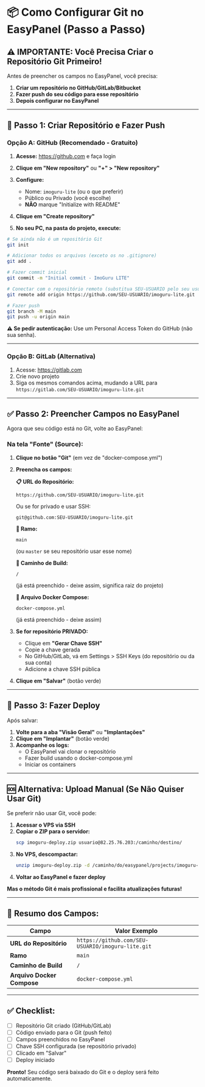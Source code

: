 # 📦 Como Configurar Git no EasyPanel (Passo a Passo)

## ⚠️ IMPORTANTE: Você Precisa Criar o Repositório Git Primeiro!

Antes de preencher os campos no EasyPanel, você precisa:

1. **Criar um repositório no GitHub/GitLab/Bitbucket**
2. **Fazer push do seu código para esse repositório**
3. **Depois configurar no EasyPanel**

---

## 🚀 Passo 1: Criar Repositório e Fazer Push

### Opção A: GitHub (Recomendado - Gratuito)

1. **Acesse:** https://github.com e faça login
2. **Clique em "New repository"** ou **"+" > "New repository"**
3. **Configure:**
   - Nome: `imoguru-lite` (ou o que preferir)
   - Público ou Privado (você escolhe)
   - **NÃO** marque "Initialize with README"
4. **Clique em "Create repository"**

5. **No seu PC, na pasta do projeto, execute:**

```bash
# Se ainda não é um repositório Git
git init

# Adicionar todos os arquivos (exceto os no .gitignore)
git add .

# Fazer commit inicial
git commit -m "Initial commit - ImoGuru LITE"

# Conectar com o repositório remoto (substitua SEU-USUARIO pelo seu usuário do GitHub)
git remote add origin https://github.com/SEU-USUARIO/imoguru-lite.git

# Fazer push
git branch -M main
git push -u origin main
```

**⚠️ Se pedir autenticação:** Use um Personal Access Token do GitHub (não sua senha).

---

### Opção B: GitLab (Alternativa)

1. Acesse: https://gitlab.com
2. Crie novo projeto
3. Siga os mesmos comandos acima, mudando a URL para `https://gitlab.com/SEU-USUARIO/imoguru-lite.git`

---

## ✅ Passo 2: Preencher Campos no EasyPanel

Agora que seu código está no Git, volte ao EasyPanel:

### **Na tela "Fonte" (Source):**

1. **Clique no botão "Git"** (em vez de "docker-compose.yml")

2. **Preencha os campos:**

   **📋 URL do Repositório:**
   ```
   https://github.com/SEU-USUARIO/imoguru-lite.git
   ```
   Ou se for privado e usar SSH:
   ```
   git@github.com:SEU-USUARIO/imoguru-lite.git
   ```

   **🌿 Ramo:**
   ```
   main
   ```
   (ou `master` se seu repositório usar esse nome)

   **📁 Caminho de Build:**
   ```
   /
   ```
   (já está preenchido - deixe assim, significa raiz do projeto)

   **🐳 Arquivo Docker Compose:**
   ```
   docker-compose.yml
   ```
   (já está preenchido - deixe assim)

3. **Se for repositório PRIVADO:**
   - Clique em **"Gerar Chave SSH"**
   - Copie a chave gerada
   - No GitHub/GitLab, vá em Settings > SSH Keys (do repositório ou da sua conta)
   - Adicione a chave SSH pública

4. **Clique em "Salvar"** (botão verde)

---

## 🔄 Passo 3: Fazer Deploy

Após salvar:

1. **Volte para a aba "Visão Geral"** ou **"Implantações"**
2. **Clique em "Implantar"** (botão verde)
3. **Acompanhe os logs:**
   - O EasyPanel vai clonar o repositório
   - Fazer build usando o docker-compose.yml
   - Iniciar os containers

---

## 🆘 Alternativa: Upload Manual (Se Não Quiser Usar Git)

Se preferir não usar Git, você pode:

1. **Acessar o VPS via SSH**
2. **Copiar o ZIP para o servidor:**
   ```bash
   scp imoguru-deploy.zip usuario@82.25.76.203:/caminho/destino/
   ```
3. **No VPS, descompactar:**
   ```bash
   unzip imoguru-deploy.zip -d /caminho/do/easypanel/projects/imoguru-lite/imoguru-fullstack/code/
   ```
4. **Voltar ao EasyPanel e fazer deploy**

**Mas o método Git é mais profissional e facilita atualizações futuras!**

---

## 📝 Resumo dos Campos:

| Campo | Valor Exemplo |
|-------|---------------|
| **URL do Repositório** | `https://github.com/SEU-USUARIO/imoguru-lite.git` |
| **Ramo** | `main` |
| **Caminho de Build** | `/` |
| **Arquivo Docker Compose** | `docker-compose.yml` |

---

## ✅ Checklist:

- [ ] Repositório Git criado (GitHub/GitLab)
- [ ] Código enviado para o Git (push feito)
- [ ] Campos preenchidos no EasyPanel
- [ ] Chave SSH configurada (se repositório privado)
- [ ] Clicado em "Salvar"
- [ ] Deploy iniciado

**Pronto!** Seu código será baixado do Git e o deploy será feito automaticamente.

